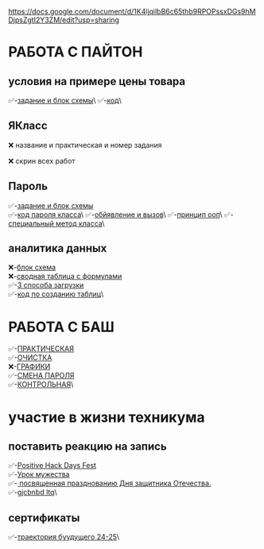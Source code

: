https://docs.google.com/document/d/1K4ljqilbB6c65thb9RPOPssxDGs9hMDjpsZgtI2Y3ZM/edit?usp=sharing

# РАБОТА С ПАЙТОН

## условия на примере цены товара
✅-[задание и блок схемы](https://colab.research.google.com/drive/1WNwT9bGfW-FqdOiC7pQDgyhSKwDpWnP_#scrollTo=_)\
✅-[код](https://colab.research.google.com/drive/1WNwT9bGfW-FqdOiC7pQDgyhSKwDpWnP_#scrollTo=_)\
## ЯКласс
❌ название и практическая и номер задания

❌ скрин всех работ
## Пароль
✅-[задание и блок схемы](https://colab.research.google.com/drive/1WNwT9bGfW-FqdOiC7pQDgyhSKwDpWnP_#scrollTo=PmN3QhSvksE8&line=2&uniqifier=1)\
✅-[код пароля класса](https://colab.research.google.com/drive/1WNwT9bGfW-FqdOiC7pQDgyhSKwDpWnP_#scrollTo=_)\
✅-[обйявление и вызов](https://colab.research.google.com/drive/1WNwT9bGfW-FqdOiC7pQDgyhSKwDpWnP_#scrollTo=_)\
✅-[принцип ооп](https://colab.research.google.com/drive/1WNwT9bGfW-FqdOiC7pQDgyhSKwDpWnP_#scrollTo=_)\
✅-[специальный метод класса](https://colab.research.google.com/drive/1WNwT9bGfW-FqdOiC7pQDgyhSKwDpWnP_#scrollTo=SvsVaxeCwKL6)\
## аналитика данных
❌-[блок схема]()\
❌-[сводная таблица с формулами]()\
✅-[3 способа загрузки](https://colab.research.google.com/drive/1WNwT9bGfW-FqdOiC7pQDgyhSKwDpWnP_#scrollTo=RAyURv3D7x67)\
✅-[код по созданию таблиц](https://colab.research.google.com/drive/1WNwT9bGfW-FqdOiC7pQDgyhSKwDpWnP_#scrollTo=tUYJkpnXHQ_R&line=1&uniqifier=1)\

# РАБОТА С БАШ
✅-[ПРАКТИЧЕСКАЯ](https://docs.google.com/document/d/1hJ3YZKQS4VTm6JuT39jealr8JwghFM8I1ZfX441EezQ/edit?tab=t.0#heading=h.dyqbv5d8lbbf)\
✅-[ОЧИСТКА](https://docs.google.com/document/d/1rjwIn92fb9b9Za4sYQEHbKwdymcslAIq2ISGoWx7k1I/edit?tab=t.0)\
❌-[ГРАФИКИ]()\
✅-[СМЕНА ПАРОЛЯ](https://docs.google.com/document/d/1rKgYll25eRybkVRREBXri443TdkRZ2V6H67yg6WasSA/edit?tab=t.0)\
✅-[КОНТРОЛЬНАЯ](https://docs.google.com/document/d/11o-FacHRvhjqs5DDVsb_tNKt0exeO1k_8CdQIW8xit8/edit?tab=t.0)\


# участие в жизни техникума

## поставить реакцию на запись 
✅-[Positive Hack Days Fest](https://t.me/luberteh/6969)\
✅-[Урок мужества](https://t.me/luberteh/6650)\
✅-[ посвященная празднованию Дня защитника Отечества.](https://t.me/luberteh/5949)\
✅-[gjcbnbd ltq](https://docs.google.com/document/d/1wLc6LF_d-14Tx4bEK2nIKP5RtzoItOcGUztPPDMwQjQ/edit?usp=sharing)\

## сертификаты
✅-[траектория буудущего 24-25](https://drive.google.com/drive/folders/1Fc3k6wxpRzoBx0ANe0N7GGm7V6HuVs5Q?usp=drive_link)\
